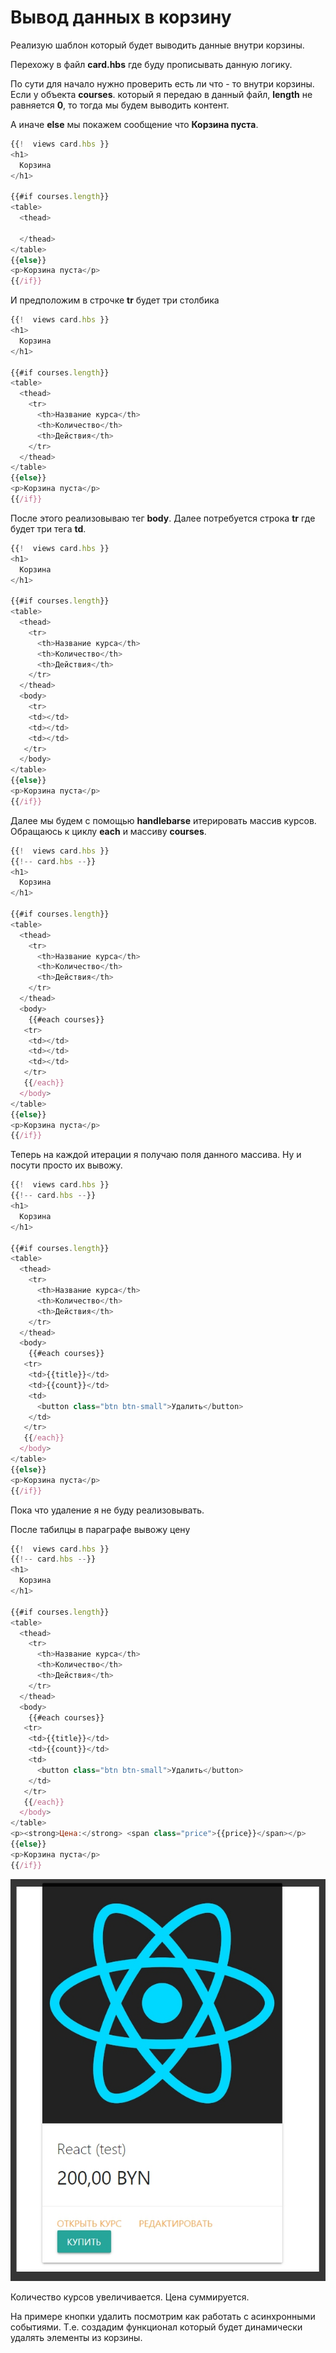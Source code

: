 # Вывод данных в корзину

Реализую шаблон который будет выводить данные внутри корзины.

Перехожу в файл **card.hbs** где буду прописывать данную логику.

По сути для начало нужно проверить есть ли что - то внутри корзины. Если у объекта **courses**. который я передаю в данный файл, **length** не равняется **0**, то тогда мы будем выводить контент.

А иначе **else** мы покажем сообщение что **Корзина пуста**.

```js
{{!  views card.hbs }}
<h1>
  Корзина
</h1>

{{#if courses.length}}
<table>
  <thead>
    
  </thead>
</table>
{{else}}
<p>Корзина пуста</p>
{{/if}}
```

И предположим в строчке **tr** будет три столбика

```js
{{!  views card.hbs }}
<h1>
  Корзина
</h1>

{{#if courses.length}}
<table>
  <thead>
    <tr>
      <th>Название курса</th>
      <th>Количество</th>
      <th>Действия</th>
    </tr>
  </thead>
</table>
{{else}}
<p>Корзина пуста</p>
{{/if}}
```
После этого реализовываю тег **body**. Далее потребуется строка **tr** где будет три тега **td**.

```js
{{!  views card.hbs }}
<h1>
  Корзина
</h1>

{{#if courses.length}}
<table>
  <thead>
    <tr>
      <th>Название курса</th>
      <th>Количество</th>
      <th>Действия</th>
    </tr>
  </thead>
  <body>
    <tr>
    <td></td>
    <td></td>
    <td></td>
   </tr>
  </body>
</table>
{{else}}
<p>Корзина пуста</p>
{{/if}}
```

Далее мы будем с помощью **handlebarse** итерировать массив курсов. Обращаюсь к циклу **each** и массиву **courses**.

```js
{{!  views card.hbs }}
{{!-- card.hbs --}}
<h1>
  Корзина
</h1>

{{#if courses.length}}
<table>
  <thead>
    <tr>
      <th>Название курса</th>
      <th>Количество</th>
      <th>Действия</th>
    </tr>
  </thead>
  <body>
    {{#each courses}}
   <tr>
    <td></td>
    <td></td>
    <td></td>
   </tr>
   {{/each}}
  </body>
</table>
{{else}}
<p>Корзина пуста</p>
{{/if}}
```
Теперь на каждой итерации я получаю поля данного массива. Ну и посути просто их вывожу.


```js
{{!  views card.hbs }}
{{!-- card.hbs --}}
<h1>
  Корзина
</h1>

{{#if courses.length}}
<table>
  <thead>
    <tr>
      <th>Название курса</th>
      <th>Количество</th>
      <th>Действия</th>
    </tr>
  </thead>
  <body>
    {{#each courses}}
   <tr>
    <td>{{title}}</td>
    <td>{{count}}</td>
    <td>
      <button class="btn btn-small">Удалить</button>
    </td>
   </tr>
   {{/each}}
  </body>
</table>
{{else}}
<p>Корзина пуста</p>
{{/if}}
```

Пока что удаление я не буду реализовывать. 

После табилцы в параграфе вывожу цену 

```js
{{!  views card.hbs }}
{{!-- card.hbs --}}
<h1>
  Корзина
</h1>

{{#if courses.length}}
<table>
  <thead>
    <tr>
      <th>Название курса</th>
      <th>Количество</th>
      <th>Действия</th>
    </tr>
  </thead>
  <body>
    {{#each courses}}
   <tr>
    <td>{{title}}</td>
    <td>{{count}}</td>
    <td>
      <button class="btn btn-small">Удалить</button>
    </td>
   </tr>
   {{/each}}
  </body>
</table>
<p><strong>Цена:</strong> <span class="price">{{price}}</span></p>
{{else}}
<p>Корзина пуста</p>
{{/if}}
```

![](img/076.jpg)

Количество курсов увеличивается. Цена суммируется.

На примере кнопки удалить посмотрим как работать с асинхронными событиями. Т.е. создадим функционал который будет динамически удалять элементы из корзины.